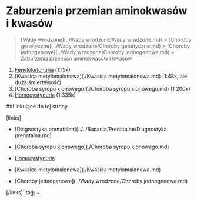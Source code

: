 # Zaburzenia przemian aminokwasów i kwasów

> [Wady wrodzone](../Wady wrodzone/Wady wrodzone.md) > [Choroby genetyczne](../Wady wrodzone/Choroby genetyczne.md) > [Choroby jednogenowe](../Wady wrodzone/Choroby jednogenowe.md) > Zaburzenia przemian aminokwasów i kwasów



1. [Fenyloketonuria](./Fenyloketonuria.md) (1:15k)
2. [Kwasica metylomalonowa](./Kwasica metylomalonowa.md) (1:48k, ale duża śmiertelność)
3. [Choroba syropu klonowego](./Choroba syropu klonowego.md) (1:200k)
4. [Homocystynuria](./Homocystynuria.md) (1:335k)



##Linkujące do tej strony

[links]

- [Diagnostyka prenatalna](../../Badania/Prenatalne/Diagnostyka prenatalna.md)

- [Choroba syropu klonowego](./Choroba syropu klonowego.md)

- [Homocystynuria](./Homocystynuria.md)

- [Kwasica metylomalonowa](./Kwasica metylomalonowa.md)

- [Choroby jednogenowe](../Wady wrodzone/Choroby jednogenowe.md)


[/links]
!tag:
~

